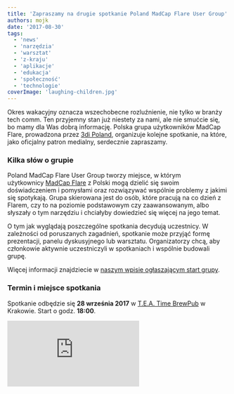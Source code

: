 ```yaml
---
title: 'Zapraszamy na drugie spotkanie Poland MadCap Flare User Group'
authors: mojk
date: '2017-08-30'
tags:
  - 'news'
  - 'narzędzia'
  - 'warsztat'
  - 'z-kraju'
  - 'aplikacje'
  - 'edukacja'
  - 'społeczność'
  - 'technologie'
coverImage: 'laughing-children.jpg'
---
```


Okres wakacyjny oznacza wszechobecne rozluźnienie, nie tylko w branży tech comm.
Ten przyjemny stan już niestety za nami, ale nie smućcie się, bo mamy dla Was
dobrą informację. Polska grupa użytkowników MadCap Flare, prowadzona przez
[3di Poland](http://3di.com.pl), organizuje kolejne spotkanie, na które, jako
oficjalny patron medialny, serdecznie zapraszamy.

<!--truncate-->

### Kilka słów o grupie

Poland MadCap Flare User Group tworzy miejsce, w którym
użytkownicy [MadCap Flare](http://www.madcapsoftware.com/products/flare/) z
Polski mogą dzielić się swoim doświadczeniem i pomysłami oraz rozwiązywać
wspólnie problemy z jakimi się spotykają. Grupa skierowana jest do osób, które
pracują na co dzień z Flarem, czy to na poziomie podstawowym czy zaawansowanym,
albo słyszały o tym narzędziu i chciałyby dowiedzieć się więcej na jego temat.

O tym jak wyglądają poszczególne spotkania decydują uczestnicy. W zależności od
poruszanych zagadnień, spotkanie może przyjąć formę prezentacji, panelu
dyskusyjnego lub warsztatu. Organizatorzy chcą, aby członkowie aktywnie
uczestniczyli w spotkaniach i wspólnie budowali grupę.

Więcej informacji znajdziecie w
[naszym wpisie ogłaszającym start grupy](http://techwriter.pl/rusza-poland-madcap-flare-user-group/).

### Termin i miejsce spotkania

Spotkanie odbędzie się **28 września 2017** w
[T.E.A. Time BrewPub](http://www.teatimebrewpub.pl/) w Krakowie. Start o
godz. **18:00**.

<iframe style={{border: 0}} src="https://www.google.com/maps/embed?pb=!1m18!1m12!1m3!1d2561.933868502614!2d19.934416115936372!3d50.05007012401351!2m3!1f0!2f0!3f0!3m2!1i1024!2i768!4f13.1!3m3!1m2!1s0x47165b6eb9aba343%3A0x98f6f56f112059ac!2sTEA+Time!5e0!3m2!1sen!2spl!4v1503644734552" width={400} height={300} frameBorder={0} allowFullScreen="allowFullScreen" />

### Temat spotkania

Tematem drugiego spotkania będą opowieści uczestników o tym w jaki sposób
korzystają z Flare'a. Jeśli nie wiecie do końca jak skonstruować swoją historię,
poniższe pytania mogą Wam w tym pomóc:

- Dlaczego używacie Flare'a?
- Czy używacie szablonów?
- Jakie tworzycie dokumenty?
- Jak pracuje Wasz zespół?
- Czy tłumaczycie dokumentację? Jeśli tak, to w jaki sposób dostarczacie treść
  do tłumaczenia?
- Czy stosujecie jakąś automatyzację?
- Co jest w Waszym projekcie wyjątkowego?
- Co Wam przysparza najwięcej problemów?
- Co chcielibyście zmienić we Flarze?

To nie będzie prezentacja jednej osoby zakończona oklaskami, tylko dyskusja z
wymianą doświadczeń. Przynieście laptopy, jeżeli chcecie innym coś pokazać,
będzie na to czas.

### Rejestracja i udział

Udział w spotkaniach jest całkowice bezpłatny. Nie jest wymagana wcześniejsza
rejestracja, ale organizatorzy zachęcają, żeby dołączyć do
[wydarzenia na Facebooku](https://web.facebook.com/events/126574457969772).
Dzięki temu będzie im łatwiej ocenić liczbę uczestników.

Organizatorzy przewidują dla każdego kupon na drinka i kawałek pizzy. Mała
rzecz, a cieszy 😉

### Poprzednie spotkania

Spotkanie inauguracyjne grupy odbyło się 13 czerwca 2017 w krakowskim T.E.A.
Time BrewPub. Uczestnicy mieli okazję podyskutować o tym jak powinna wyglądać
grupa i jej spotkania oraz posłuchać o
konferencji [MadWorld 2017](http://techwriter.pl/madworld-2017-relacja/). Krótką
relację z tego wydarzenia znajdziecie
[tutaj](http://techwriter.pl/pierwsze-spotkanie-poland-madcap-flare-user-group/).

### Dołącz do grupy i bądź na bieżąco

Poland MadCap Flare User Group jest całkowicie darmową i otwartą dla wszystkich
grupą. W celu dołączenia, wystarczy poprosić o dodanie do
[grupy na Facebooku](https://web.facebook.com/groups/PLFUG/). Na profilu grupy
pojawiają się wszystkie ważne informacje związane z jej działalnością. Jeśli nie
posiadacie konta na Facebooku, możecie skontaktować się z 3di
Poland [mailowo](mailto:plfug@3di.com.pl) i zadeklarować chęć wstąpienia w
szeregi PLFUG.

W ostatnim czasie, MadCap Software uruchomił na Slacku
[społeczność dla grup użytkowników Flare'a na całym świecie](https://forums.madcapsoftware.com/viewtopic.php?f=13&t=29380).
Oprócz ogólnych kanałów, istnieje również osobny kanał dla Poland MadCap Flare
User Group. Jeśli korzystacie ze Slacka i chcecie dołączyć do społeczności,
skontaktujcie się z organizatorami.

Do zobaczenia w T.E.A. Time!
